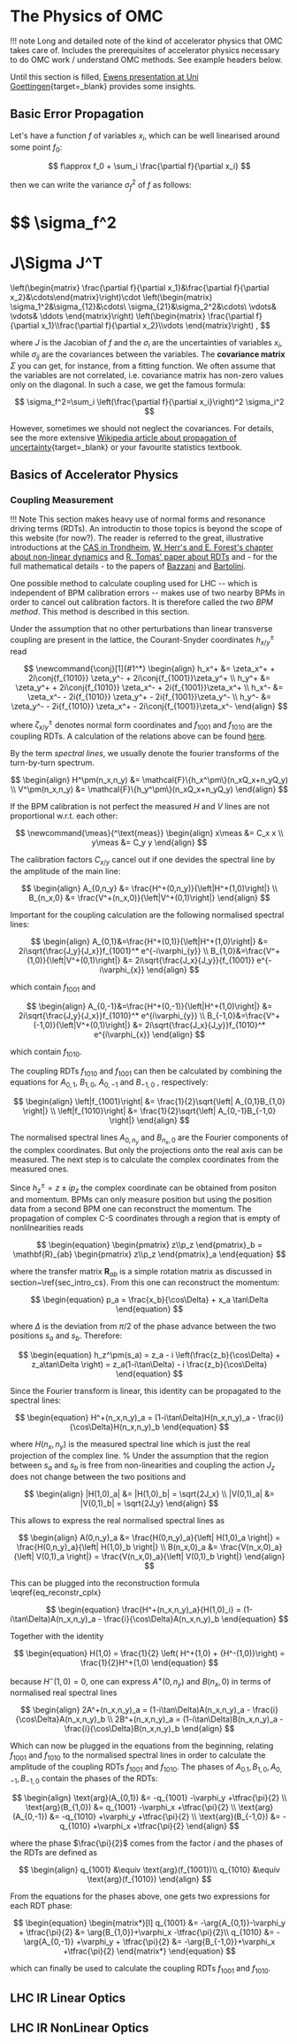 # The Physics of OMC

!!! note
    Long and detailed note of the kind of accelerator physics that OMC takes care of.
    Includes the prerequisites of accelerator physics necessary to do OMC work / understand OMC methods.
    See example headers below.


Until this section is filled, [Ewens presentation at Uni Goettingen][maclean_goettingen_2019]{target=_blank} provides some insights.

## Basic Error Propagation

Let's have a function $f$ of variables $x_i$, which can be well linearised around some point $f_0$:

$$
f\approx f_0 + \sum_i \frac{\partial f}{\partial x_i}
$$

then we can write the variance $\sigma_f^2$ of $f$ as follows:

$$
\sigma_f^2
=
J\Sigma J^T
=
\left(\begin{matrix} \frac{\partial f}{\partial x_1}&\frac{\partial f}{\partial x_2}&\cdots\end{matrix}\right)\cdot
\left(\begin{matrix} \sigma_1^2&\sigma_{12}&\cdots\\ \sigma_{21}&\sigma_2^2&\cdots\\ \vdots& \vdots& \ddots \end{matrix}\right)
\left(\begin{matrix} \frac{\partial f}{\partial x_1}\\\frac{\partial f}{\partial x_2}\\\vdots \end{matrix}\right)
,
$$

where $J$ is the Jacobian of $f$ and the $\sigma_i$ are the uncertainties of variables $x_i$, while $\sigma_{ij}$ are the covariances between the variables.
The **covariance matrix** $\Sigma$ you can get, for instance, from a fitting function.
We often assume that the variables are not correlated, i.e. covariance matrix has non-zero values only on the diagonal.
In such a case, we get the famous formula:

$$
\sigma_f^2=\sum_i \left(\frac{\partial f}{\partial x_i}\right)^2 \sigma_i^2  
$$

However, sometimes we should not neglect the covariances.
For details, see the more extensive [Wikipedia article about propagation of uncertainty][wiki_propagation_uncertainty]{target=_blank} or your favourite statistics textbook.

## Basics of Accelerator Physics

### Coupling Measurement

!!! Note
    This section makes heavy use of normal forms and resonance driving terms (RDTs).
    An introductin to those topics is beyond the scope of this website (for now?).
    The reader is referred to the great, illustrative introductions at the
    [CAS in Trondheim][herr_cas],
    [W. Herr's and E. Forest's chapter about non-linear dynamics][herr_forest_nf] and
    [R. Tomas' paper about RDTs][tomas_rdt]
    and - for the full mathematical details - to the papers of [Bazzani][bazzani_normal_form]
    and [Bartolini][bartolini_normal_form].

One possible method to calculate coupling used for LHC -- which is independent of BPM calibration errors --
makes use of two nearby BPMs in order to cancel out calibration factors. It is therefore called
the _two BPM method_. This method is described in this section.

Under the assumption that no other perturbations than linear transverse coupling are present in the
lattice, the Courant-Snyder coordinates $h_{x/y}^\pm$ read

$$
\newcommand{\conj}[1]{#1^*}
\begin{align}
 h_x^+ &= \zeta_x^+ + 2i\conj{f_{1010}} \zeta_y^- + 2i\conj{f_{1001}}\zeta_y^+  \\
    h_y^+ &= \zeta_y^+ + 2i\conj{f_{1010}} \zeta_x^- + 2i{f_{1001}}\zeta_x^+  \\
    h_x^- &= \zeta_x^- - 2i{f_{1010}} \zeta_y^+ - 2i{f_{1001}}\zeta_y^-   \\
    h_y^- &= \zeta_y^- - 2i{f_{1010}} \zeta_x^+ - 2i\conj{f_{1001}}\zeta_x^-
\end{align}
$$

where $\zeta_{x/y}^\pm$ denotes normal form coordinates and $f_{1001}$ and $f_{1010}$ are the
coupling RDTs. A calculation of the relations above can be found [here][franchi_emittance_sharing].

By the term _spectral lines_, we usually denote the fourier transforms of the turn-by-turn spectrum.

$$
\begin{align}
    H^\pm(n_x,n_y) &= \mathcal{F}\{h_x^\pm\}(n_xQ_x+n_yQ_y) \\
    V^\pm(n_x,n_y) &= \mathcal{F}\{h_y^\pm\}(n_xQ_x+n_yQ_y) 
\end{align}
$$

If the BPM calibration is not perfect the measured $H$ and $V$ lines are not proportional w.r.t. each other:

$$
\newcommand{\meas}{^\text{meas}}
\begin{align}
   x\meas &= C_x x \\
   y\meas &= C_y y
\end{align}
$$

The calibration factors $C_{x/y}$ cancel out if one devides the spectral line by the amplitude of
the main line:

$$
\begin{align}
    A_{0,n_y} &= \frac{H^+(0,n_y)}{\left|H^+(1,0)\right|} \\
    B_{n_x,0} &= \frac{V^+(n_x,0)}{\left|V^+(0,1)\right|} 
\end{align}
$$

Important for the coupling calculation are the following normalised spectral lines:

$$
\begin{align}
    A_{0,1}&=\frac{H^+(0,1)}{\left|H^+(1,0)\right|}
      &= 2i\sqrt{\frac{J_y}{J_x}}f_{1001}^* e^{-i\varphi_{y}}
      \\
    B_{1,0}&=\frac{V^+(1,0)}{\left|V^+(0,1)\right|}
      &= 2i\sqrt{\frac{J_x}{J_y}}{f_{1001}} e^{-i\varphi_{x}}
\end{align}
$$

which contain $f_{1001}$ and

$$
\begin{align}
    A_{0,-1}&=\frac{H^+(0,-1)}{\left|H^+(1,0)\right|}
      &= 2i\sqrt{\frac{J_y}{J_x}}f_{1010}^* e^{i\varphi_{y}}
    \\
    B_{-1,0}&=\frac{V^+(-1,0)}{\left|V^+(0,1)\right|}
      &= 2i\sqrt{\frac{J_x}{J_y}}f_{1010}^* e^{i\varphi_{x}}
\end{align}
$$

which contain $f_{1010}$.

The coupling RDTs $f_{1010}$ and $f_{1001}$ can then be calculated by combining
the equations for $A_{0,1}$, $B_{1,0}$, $A_{0,-1}$ and $B_{-1,0}$
, respectively:

$$
\begin{align}
    \left|f_{1001}\right| &= \frac{1}{2}\sqrt{\left| A_{0,1}B_{1,0} \right|} \\
    \left|f_{1010}\right| &= \frac{1}{2}\sqrt{\left| A_{0,-1}B_{-1,0} \right|}
\end{align}
$$

The normalised spectral lines $A_{0,n_y}$ and $B_{n_x,0}$ are the Fourier components of the complex
coordinates. But only the projections onto the real axis can be measured. The next step is to calculate
the complex coordinates from the measured ones.

Since $h_z^\pm = z \pm ip_z$ the complex coordinate can be obtained from positon and momentum.
BPMs can only measure position but using the position data from a second BPM one can reconstruct the momentum.
The propagation of complex C-S coordinates through a region that is empty of nonlilnearities reads

$$
\begin{equation}
    \begin{pmatrix}
        z\\p_z
    \end{pmatrix}_b = \mathbf{R}_{ab}
    \begin{pmatrix}
        z\\p_z
    \end{pmatrix}_a
\end{equation}
$$

where the transfer matrix $\mathbf{R}_{ab}$ is a simple rotation matrix as discussed in section~\ref{sec_intro_cs}.
From this one can reconstruct the momentum:

$$
\begin{equation}
    p_a = \frac{x_b}{\cos\Delta} + x_a \tan\Delta
\end{equation}
$$

where $\Delta$ is the deviation from $\pi/2$ of the phase advance between the two positions $s_a$ and $s_b$.
Therefore:

$$
\begin{equation}
    h_z^\pm(s_a) = z_a - i \left(\frac{z_b}{\cos\Delta} + z_a\tan\Delta \right) = z_a(1-i\tan\Delta) - i \frac{z_b}{\cos\Delta}
\end{equation}
$$

Since the Fourier transform is linear, this identity can be propagated to the spectral lines:

$$
\begin{equation}
    H^+(n_x,n_y)_a = (1-i\tan\Delta)H(n_x,n_y)_a - \frac{i}{\cos\Delta}H(n_x,n_y)_b
\end{equation}
$$

where $H(n_x,n_y)$ is the measured spectral line which is just the real projection of the complex line. 
%
Under the assumption that the region between $s_a$ and $s_b$ is free from non-linearities and coupling
the action $J_z$ does not change between the two positions and

$$
\begin{align}
    |H(1,0)_a| &= |H(1,0)_b| = \sqrt{2J_x} \\
    |V(0,1)_a| &= |V(0,1)_b| = \sqrt{2J_y}
\end{align}
$$

This allows to express the real normalised spectral lines as

$$
\begin{align}
    A(0,n_y)_a &= \frac{H(0,n_y)_a}{\left| H(1,0)_a \right|} = \frac{H(0,n_y)_a}{\left| H(1,0)_b \right|} \\
    B(n_x,0)_a &= \frac{V(n_x,0)_a}{\left| V(0,1)_a \right|} = \frac{V(n_x,0)_a}{\left| V(0,1)_b \right|} 
\end{align}
$$

This can be plugged into the reconstruction formula \eqref{eq_reconstr_cplx}

$$
\begin{equation}
    \frac{H^+(n_x,n_y)_a}{H(1,0)_i} = (1-i\tan\Delta)A(n_x,n_y)_a - \frac{i}{\cos\Delta}A(n_x,n_y)_b
\end{equation}
$$

Together with the identity

$$
\begin{equation}
    H(1,0) = \frac{1}{2} \left( H^+(1,0) + {H^-(1,0)}\right) = \frac{1}{2}H^+(1,0)
\end{equation}
$$

because $H^-(1,0) = 0$, one can express $A^+(0,n_y)$ and $B(n_x, 0)$ in terms of normalised real spectral lines

$$
\begin{align}
    2A^+(n_x,n_y)_a = (1-i\tan\Delta)A(n_x,n_y)_a - \frac{i}{\cos\Delta}A(n_x,n_y)_b \\
    2B^+(n_x,n_y)_a = (1-i\tan\Delta)B(n_x,n_y)_a - \frac{i}{\cos\Delta}B(n_x,n_y)_b
\end{align}
$$

Which can now be plugged in the equations from the beginning, relating $f_{1001}$ and $f_{1010}$
to the normalised spectral lines in order to calculate the amplitude of the coupling RDTs
$f_{1001}$ and $f_{1010}$.
The phases of $A_{0.1},\,B_{1,0},\,A_{0,-1},\,B_{-1,0}$ contain the phases of the RDTs:

$$
\begin{align}
  \text{arg}(A_{0,1}) &= -q_{1001} -\varphi_y +\tfrac{\pi}{2} \\
  \text{arg}(B_{1,0}) &= q_{1001} -\varphi_x +\tfrac{\pi}{2} \\
  \text{arg}(A_{0,-1}) &= -q_{1010} +\varphi_y +\tfrac{\pi}{2} \\
  \text{arg}(B_{-1,0}) &= -q_{1010} +\varphi_x +\tfrac{\pi}{2}
\end{align}
$$

where the phase $\frac{\pi}{2}$ comes from the factor $i$ and the phases of the RDTs are defined as

$$
\begin{align}
  q_{1001} &\equiv \text{arg}(f_{1001})\\
  q_{1010} &\equiv \text{arg}(f_{1010})
\end{align}
$$

From the equations for the phases above, one gets two expressions for each RDT phase:

$$
\begin{equation}
  \begin{matrix*}[l]
  q_{1001} &= -\arg{A_{0,1}}-\varphi_y + \tfrac{\pi}{2} &= \arg{B_{1,0}}+\varphi_x -\tfrac{\pi}{2}\\
  q_{1010} &= -\arg{A_{0,-1}} +\varphi_y + \tfrac{\pi}{2} &= -\arg{B_{-1,0}}+\varphi_x +\tfrac{\pi}{2}
  \end{matrix*}
\end{equation}
$$

which can finally be used to calculate the coupling RDTs $f_{1001}$ and $f_{1010}$.

## LHC IR Linear Optics

## LHC IR NonLinear Optics


[wiki_propagation_uncertainty]: https://en.wikipedia.org/wiki/Propagation_of_uncertainty
[maclean_goettingen_2019]: https://indico.cern.ch/event/788195/contributions/3364867/attachments/1886006/3109100/2019_07_25_HASCO_lcomp.pdf
[franchi_emittance_sharing]: https://inspirehep.net/files/14639a62394d4ce17ea972088f685d91
[bazzani_normal_form]: https://inspirehep.net/literature/373560
[bartolini_normal_form]: https://cds.cern.ch/record/333077
[herr_cas]: https://cds.cern.ch/record/1507631
[herr_forest_nf]: https://cds.cern.ch/record/2743949/files/Herr-Forest2020_Chapter_Non-linearDynamicsInAccelerato%20(1).pdf
[tomas_rdt]: https://inspirehep.net/literature/680877